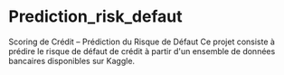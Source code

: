 # Prediction_risk_defaut
Scoring de Crédit – Prédiction du Risque de Défaut Ce projet consiste à prédire le risque de défaut de crédit à partir d'un ensemble de données bancaires disponibles sur Kaggle.
